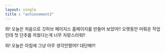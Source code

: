 ```yaml
---
layout: single
title : "achievement2"
---
```


와! 오늘은 처음으로 깃허브 페이지스 홈페이지를 만들어 보았어!!
오랫동안 미뤄온 작업인데 첫 단추를 끼웠다는게 너무 자랑스러워!!

와! 오늘은 아침에 그냥 아무 생각안했어!! 대단해!!!
